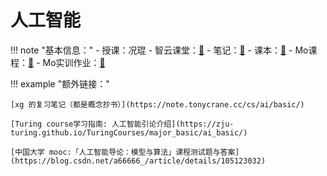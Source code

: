 # 人工智能

!!! note "基本信息："
    - 授课：况琨
    - 智云课堂：[🔗](https://classroom.zju.edu.cn/coursedetail?course_id=59651&tenant_code=112)
    - 笔记：[📙](/docs/cs/Introduction-to-AI/index.md)
    - 课本：[📘](https://ebook.hep.com.cn/index.html#/reader?bookId=1146692759717937152)
    - Mo课程：[🔗](https://mo.zju.edu.cn/classroom/class/65d811402b0dde6bb0eac218?&activeKey=section)
    - Mo实训作业：[🔗](https://mo.zju.edu.cn/classroom/class/65d811402b0dde6bb0eac218?&activeKey=work)

!!! example "额外链接："

    [xg 的复习笔记（都是概念抄书）](https://note.tonycrane.cc/cs/ai/basic/)

    [Turing course学习指南: 人工智能引论介绍](https://zju-turing.github.io/TuringCourses/major_basic/ai_basic/)

    [中国大学 mooc:「人工智能导论：模型与算法」课程测试题与答案](https://blog.csdn.net/a66666_/article/details/105123032)

